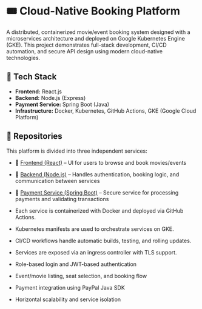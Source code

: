 # 🎟️ Cloud-Native Booking Platform

A distributed, containerized movie/event booking system designed with a microservices architecture and deployed on Google Kubernetes Engine (GKE). This project demonstrates full-stack development, CI/CD automation, and secure API design using modern cloud-native technologies.

## 🔧 Tech Stack

- **Frontend:** React.js
- **Backend:** Node.js (Express)
- **Payment Service:** Spring Boot (Java)
- **Infrastructure:** Docker, Kubernetes, GitHub Actions, GKE (Google Cloud Platform)

## 📂 Repositories

This platform is divided into three independent services:

- 🔹 [Frontend (React)](https://github.com/AshwinUgale/MovieBookingFrontend) – UI for users to browse and book movies/events  
- 🔹 [Backend (Node.js)](https://github.com/AshwinUgale/MovieBookingApi) – Handles authentication, booking logic, and communication between services  
- 🔹 [Payment Service (Spring Boot)](https://github.com/AshwinUgale/moviebooking-spring-services) – Secure service for processing payments and validating transactions


- Each service is containerized with Docker and deployed via GitHub Actions.
- Kubernetes manifests are used to orchestrate services on GKE.
- CI/CD workflows handle automatic builds, testing, and rolling updates.
- Services are exposed via an ingress controller with TLS support.
- Role-based login and JWT-based authentication
- Event/movie listing, seat selection, and booking flow
- Payment integration using PayPal Java SDK
- Horizontal scalability and service isolation

